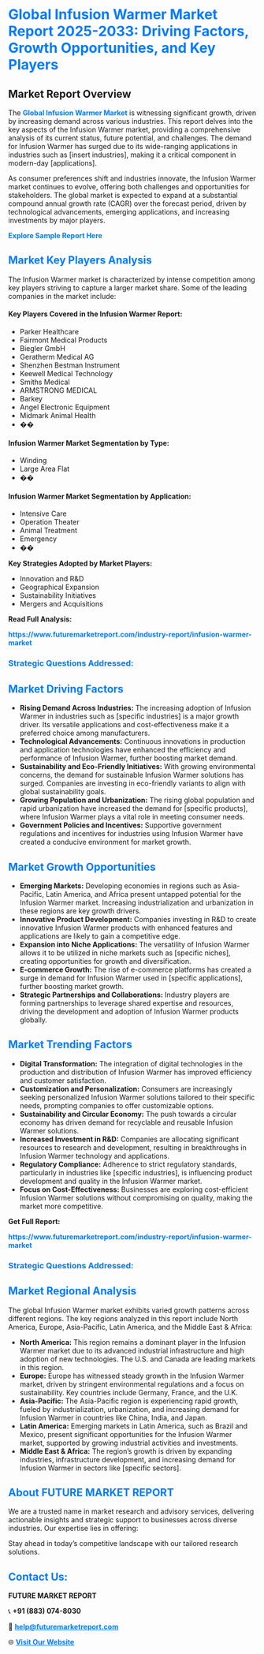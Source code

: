 <h1 style="color: #007BFF;">Global Infusion Warmer Market Report 2025-2033: Driving Factors, Growth Opportunities, and Key Players</h1>

<section id="overview">
<h2>Market Report Overview</h2>
<p>The <a href="https://www.futuremarketreport.com/industry-report/infusion-warmer-market" style="color: #007BFF; text-decoration: none;"><strong>Global Infusion Warmer Market</strong></a> is witnessing significant growth, driven by increasing demand across various industries. This report delves into the key aspects of the Infusion Warmer market, providing a comprehensive analysis of its current status, future potential, and challenges. The demand for Infusion Warmer has surged due to its wide-ranging applications in industries such as [insert industries], making it a critical component in modern-day [applications].</p>
<p>As consumer preferences shift and industries innovate, the Infusion Warmer market continues to evolve, offering both challenges and opportunities for stakeholders. The global market is expected to expand at a substantial compound annual growth rate (CAGR) over the forecast period, driven by technological advancements, emerging applications, and increasing investments by major players.</p>
</section>

<section id="overview">
<p><a href="https://www.futuremarketreport.com/request-sample/reportId=113493" style="color: #007BFF; text-decoration: none;"><strong>Explore Sample Report Here</strong></a></p>
</section>

<section id="key-players">
<h2 style="color: #007BFF;">Market Key Players Analysis</h2>
<p>The Infusion Warmer market is characterized by intense competition among key players striving to capture a larger market share. Some of the leading companies in the market include:</p>
<h4>Key Players Covered in the Infusion Warmer Report:</h4>
<ul><li>Parker Healthcare</li><li>Fairmont Medical Products</li><li>Biegler GmbH</li><li>Geratherm Medical AG</li><li>Shenzhen Bestman Instrument</li><li>Keewell Medical Technology</li><li>Smiths Medical</li><li>ARMSTRONG MEDICAL</li><li>Barkey</li><li>Angel Electronic Equipment</li><li>Midmark Animal Health</li><li>��</li></ul>
<h4>Infusion Warmer Market Segmentation by Type:</h4>
<ul><li>Winding</li><li>Large Area Flat</li><li>��</li></ul>

<h4>Infusion Warmer Market Segmentation by Application:</h4>
<ul><li>Intensive Care</li><li>Operation Theater</li><li>Animal Treatment</li><li>Emergency</li><li>��</li></ul>
<p><strong>Key Strategies Adopted by Market Players:</strong></p>
<ul>
<li>Innovation and R&D</li>
<li>Geographical Expansion</li>
<li>Sustainability Initiatives</li>
<li>Mergers and Acquisitions</li>
</ul>
</section>

<section>
<p><strong>Read Full Analysis: </strong></p><a href="https://www.futuremarketreport.com/industry-report/infusion-warmer-market" style="color: #007BFF; text-decoration: none;"><strong>https://www.futuremarketreport.com/industry-report/infusion-warmer-market</strong></a>
<h3 style="color: #007BFF;">Strategic Questions Addressed:</h3>
</section>

<section id="driving-factors">
<h2 style="color: #007BFF;">Market Driving Factors</h2>
<ul>
<li><strong>Rising Demand Across Industries:</strong> The increasing adoption of Infusion Warmer in industries such as [specific industries] is a major growth driver. Its versatile applications and cost-effectiveness make it a preferred choice among manufacturers.</li>
<li><strong>Technological Advancements:</strong> Continuous innovations in production and application technologies have enhanced the efficiency and performance of Infusion Warmer, further boosting market demand.</li>
<li><strong>Sustainability and Eco-Friendly Initiatives:</strong> With growing environmental concerns, the demand for sustainable Infusion Warmer solutions has surged. Companies are investing in eco-friendly variants to align with global sustainability goals.</li>
<li><strong>Growing Population and Urbanization:</strong> The rising global population and rapid urbanization have increased the demand for [specific products], where Infusion Warmer plays a vital role in meeting consumer needs.</li>
<li><strong>Government Policies and Incentives:</strong> Supportive government regulations and incentives for industries using Infusion Warmer have created a conducive environment for market growth.</li>
</ul>
</section>

<section id="growth-opportunities">
<h2 style="color: #007BFF;">Market Growth Opportunities</h2>
<ul>
<li><strong>Emerging Markets:</strong> Developing economies in regions such as Asia-Pacific, Latin America, and Africa present untapped potential for the Infusion Warmer market. Increasing industrialization and urbanization in these regions are key growth drivers.</li>
<li><strong>Innovative Product Development:</strong> Companies investing in R&D to create innovative Infusion Warmer products with enhanced features and applications are likely to gain a competitive edge.</li>
<li><strong>Expansion into Niche Applications:</strong> The versatility of Infusion Warmer allows it to be utilized in niche markets such as [specific niches], creating opportunities for growth and diversification.</li>
<li><strong>E-commerce Growth:</strong> The rise of e-commerce platforms has created a surge in demand for Infusion Warmer used in [specific applications], further boosting market growth.</li>
<li><strong>Strategic Partnerships and Collaborations:</strong> Industry players are forming partnerships to leverage shared expertise and resources, driving the development and adoption of Infusion Warmer products globally.</li>
</ul>
</section>

<section id="trending-factors">
<h2 style="color: #007BFF;">Market Trending Factors</h2>
<ul>
<li><strong>Digital Transformation:</strong> The integration of digital technologies in the production and distribution of Infusion Warmer has improved efficiency and customer satisfaction.</li>
<li><strong>Customization and Personalization:</strong> Consumers are increasingly seeking personalized Infusion Warmer solutions tailored to their specific needs, prompting companies to offer customizable options.</li>
<li><strong>Sustainability and Circular Economy:</strong> The push towards a circular economy has driven demand for recyclable and reusable Infusion Warmer solutions.</li>
<li><strong>Increased Investment in R&D:</strong> Companies are allocating significant resources to research and development, resulting in breakthroughs in Infusion Warmer technology and applications.</li>
<li><strong>Regulatory Compliance:</strong> Adherence to strict regulatory standards, particularly in industries like [specific industries], is influencing product development and quality in the Infusion Warmer market.</li>
<li><strong>Focus on Cost-Effectiveness:</strong> Businesses are exploring cost-efficient Infusion Warmer solutions without compromising on quality, making the market more competitive.</li>
</ul>
</section>

<section>
<p><strong>Get Full Report: </strong></p><a href="https://www.futuremarketreport.com/industry-report/infusion-warmer-market" style="color: #007BFF; text-decoration: none;"><strong>https://www.futuremarketreport.com/industry-report/infusion-warmer-market</strong></a>
<h3 style="color: #007BFF;">Strategic Questions Addressed:</h3>
</section>


<section id="regional-analysis">
<h2 style="color: #007BFF;">Market Regional Analysis</h2>
<p>The global Infusion Warmer market exhibits varied growth patterns across different regions. The key regions analyzed in this report include North America, Europe, Asia-Pacific, Latin America, and the Middle East & Africa:</p>
<ul>
<li><strong>North America:</strong> This region remains a dominant player in the Infusion Warmer market due to its advanced industrial infrastructure and high adoption of new technologies. The U.S. and Canada are leading markets in this region.</li>
<li><strong>Europe:</strong> Europe has witnessed steady growth in the Infusion Warmer market, driven by stringent environmental regulations and a focus on sustainability. Key countries include Germany, France, and the U.K.</li>
<li><strong>Asia-Pacific:</strong> The Asia-Pacific region is experiencing rapid growth, fueled by industrialization, urbanization, and increasing demand for Infusion Warmer in countries like China, India, and Japan.</li>
<li><strong>Latin America:</strong> Emerging markets in Latin America, such as Brazil and Mexico, present significant opportunities for the Infusion Warmer market, supported by growing industrial activities and investments.</li>
<li><strong>Middle East & Africa:</strong> The region’s growth is driven by expanding industries, infrastructure development, and increasing demand for Infusion Warmer in sectors like [specific sectors].</li>
</ul>
</section>

<footer>
<h2 style="color: #007BFF;">About FUTURE MARKET REPORT</h2>
<p>We are a trusted name in market research and advisory services, delivering actionable insights and strategic support to businesses across diverse industries. Our expertise lies in offering:</p>

<p>Stay ahead in today’s competitive landscape with our tailored research solutions.</p>

<h2 style="color: #007BFF;">Contact Us:</h2>
<p><strong>FUTURE MARKET REPORT</strong></p>
<p>📞 <strong>+91 (883) 074-8030</strong></p>
<p>📧 <strong><a href="mailto:help@futuremarketreport.com" style="color: #007BFF;">help@futuremarketreport.com</a></strong></p>
<p>🌐 <strong><a href="https://www.futuremarketreport.com/" style="color: #007BFF;">Visit Our Website</a></strong></p>
</footer>